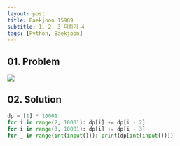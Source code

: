```yaml
---
layout: post
title: Baekjoon 15989
subtitle: 1, 2, 3 더하기 4
tags: [Python, Baekjoon]
---
```


## 01. Problem

<img src="https://github.com/WoojinJeonkr/WoojinJeonkr.github.io/blob/main/assets/images/post_image/baekjoon/baekjoon_15989.png?raw=true">

## 02. Solution

```Python
dp = [1] * 10001
for i in range(2, 10001): dp[i] += dp[i - 2]
for i in range(3, 10001): dp[i] += dp[i - 3]
for _ in range(int(input())): print(dp[int(input())])
```

